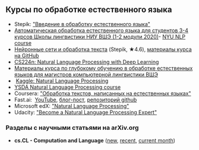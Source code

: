 ## Курсы по обработке естественного языка
- Stepik: ["Введение в обработку естественного языка"](https://stepik.org/course/1233/promo)
- [Автоматическая обработка естественного языка для студентов 3-4 курсов Школы лингвистики НИУ ВШЭ (1-2 модули 2020)](https://github.com/named-entity/hse-nlp)- [NYU NLP course](http://www.cs.nyu.edu/courses/spring12/CSCI-GA.2590-001/)  
- [Нейронные сети и обработка текста](https://stepik.org/course/54098)  (Stepik, ★4.6), [материалы курса на GitHub](https://github.com/Samsung-IT-Academy/stepik-dl-nlp)
- [CS224n: Natural Language Processing with Deep Learning](hhttp://web.stanford.edu/class/cs224n/)
- [Материалы курса по глубокому обучению в обработке естественных языков для магистров компьютерной лингвистики ВШЭ](https://github.com/BobaZooba/HSE-Deep-Learning-in-NLP-Course)
-  [Kaggle: Natural Language Processing](https://www.kaggle.com/learn/natural-language-processing)
- [YSDA Natural Language Processing course](https://github.com/yandexdataschool/nlp_course)
- Coursera: ["Обработка текстов, написанных на естественных языках"](https://www.coursera.org/learn/language-processing)
- Fast.ai:  [YouTube](https://www.youtube.com/playlist?list=PLtmWHNX-gukKocXQOkQjuVxglSDYWsSh9), [блог-пост](https://www.fast.ai/2019/07/08/fastai-nlp/), [репозиторий github](https://github.com/fastai/course-nlp)
- Microsoft edX: ["Natural Language Processing"](https://www.edx.org/course/natural-language-processing-nlp)
- Udacity: ["Become a Natural Language Processing Expert"](https://www.udacity.com/course/natural-language-processing-nanodegree--nd892)

### Разделы с научными статьями на arXiv.org
- **cs.CL - Computation and Language** ([new](https://arxiv.org/list/cs.CL/new), [recent](https://arxiv.org/list/cs.CL/recent), [current month](https://arxiv.org/list/cs.CL/current))

